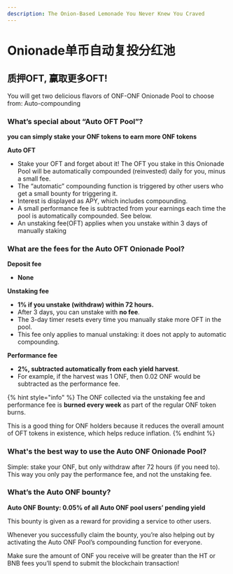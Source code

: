 ```yaml
---
description: The Onion-Based Lemonade You Never Knew You Craved
---
```


# Onionade单币自动复投分红池

## 质押OFT, 赢取更多OFT!

You will get two delicious flavors of ONF-ONF Onionade Pool to choose from: Auto-compounding

### What’s special about “Auto OFT Pool”? <a id="docs-internal-guid-c4c16237-7fff-3c33-3a56-18ccd8853f86"></a>

**you can simply stake your ONF tokens to earn more ONF tokens**

**Auto OFT**

* Stake your OFT and forget about it! The OFT you stake in this Onionade Pool will be automatically compounded \(reinvested\) daily for you, minus a small fee.
* The “automatic” compounding function is triggered by other users who get a small bounty for triggering it.
* Interest is displayed as APY, which includes compounding.
* A small performance fee is subtracted from your earnings each time the pool is automatically compounded. See below.
* An unstaking fee\(OFT\) applies when you unstake within 3 days of manually staking

### What are the fees for the Auto OFT Onionade Pool?

**Deposit fee**

* **None**

**Unstaking fee**

* **1% if you unstake \(withdraw\) within 72 hours.**
* After 3 days, you can unstake with **no fee**.
* The 3-day timer resets every time you manually stake more OFT in the pool.
* This fee only applies to manual unstaking: it does not apply to automatic compounding.

**Performance fee**

* **2%, subtracted automatically from each yield harvest**.
* For example, if the harvest was 1 ONF, then 0.02 ONF would be subtracted as the performance fee.

{% hint style="info" %}
The ONF collected via the unstaking fee and performance fee is **burned every week** as part of the regular ONF token burns.

This is a good thing for ONF holders because it reduces the overall amount of OFT tokens in existence, which helps reduce inflation.
{% endhint %}

### What's the best way to use the Auto ONF Onionade Pool? <a id="docs-internal-guid-3b1f91a6-7fff-fc76-976a-3a06bada2520"></a>

Simple: stake your ONF, but only withdraw after 72 hours \(if you need to\). This way you only pay the performance fee, and not the unstaking fee.

### What’s the Auto ONF bounty?

**Auto ONF Bounty: 0.05% of all Auto ONF pool users’ pending yield**

This bounty is given as a reward for providing a service to other users.

Whenever you successfully claim the bounty, you’re also helping out by activating the Auto ONF Pool’s compounding function for everyone.

Make sure the amount of ONF you receive will be greater than the HT or BNB fees you’ll spend to submit the blockchain transaction!

